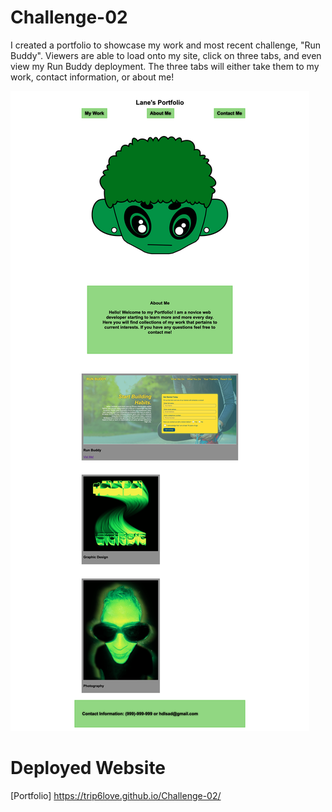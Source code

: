 # Challenge-02

I created a portfolio to showcase my work and most recent challenge, "Run Buddy". Viewers are able to load onto my site, click on three tabs, and even view my Run Buddy deployment. The three tabs will either take them to my work, contact information, or about me!

![Image of Deployed Website](/assets/Images/deployed.png)

# Deployed Website

[Portfolio] https://trip6love.github.io/Challenge-02/